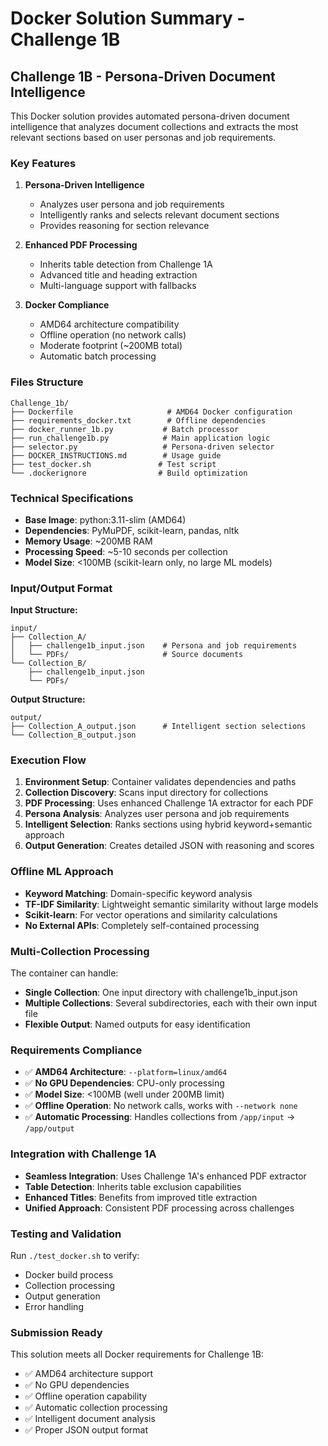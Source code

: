# Docker Solution Summary - Challenge 1B

## Challenge 1B - Persona-Driven Document Intelligence

This Docker solution provides automated persona-driven document intelligence that analyzes document collections and extracts the most relevant sections based on user personas and job requirements.

### Key Features

1. **Persona-Driven Intelligence**
   - Analyzes user persona and job requirements
   - Intelligently ranks and selects relevant document sections
   - Provides reasoning for section relevance

2. **Enhanced PDF Processing**
   - Inherits table detection from Challenge 1A
   - Advanced title and heading extraction
   - Multi-language support with fallbacks

3. **Docker Compliance**
   - AMD64 architecture compatibility
   - Offline operation (no network calls)
   - Moderate footprint (~200MB total)
   - Automatic batch processing

### Files Structure

```
Challenge_1b/
├── Dockerfile                     # AMD64 Docker configuration
├── requirements_docker.txt        # Offline dependencies
├── docker_runner_1b.py           # Batch processor
├── run_challenge1b.py            # Main application logic
├── selector.py                   # Persona-driven selector
├── DOCKER_INSTRUCTIONS.md        # Usage guide
├── test_docker.sh               # Test script
└── .dockerignore                # Build optimization
```

### Technical Specifications

- **Base Image**: python:3.11-slim (AMD64)
- **Dependencies**: PyMuPDF, scikit-learn, pandas, nltk
- **Memory Usage**: ~200MB RAM
- **Processing Speed**: ~5-10 seconds per collection
- **Model Size**: <100MB (scikit-learn only, no large ML models)

### Input/Output Format

**Input Structure:**
```
input/
├── Collection_A/
│   ├── challenge1b_input.json    # Persona and job requirements
│   └── PDFs/                     # Source documents
└── Collection_B/
    ├── challenge1b_input.json
    └── PDFs/
```

**Output Structure:**
```
output/
├── Collection_A_output.json      # Intelligent section selections
└── Collection_B_output.json
```

### Execution Flow

1. **Environment Setup**: Container validates dependencies and paths
2. **Collection Discovery**: Scans input directory for collections
3. **PDF Processing**: Uses enhanced Challenge 1A extractor for each PDF
4. **Persona Analysis**: Analyzes user persona and job requirements
5. **Intelligent Selection**: Ranks sections using hybrid keyword+semantic approach
6. **Output Generation**: Creates detailed JSON with reasoning and scores

### Offline ML Approach

- **Keyword Matching**: Domain-specific keyword analysis
- **TF-IDF Similarity**: Lightweight semantic similarity without large models
- **Scikit-learn**: For vector operations and similarity calculations
- **No External APIs**: Completely self-contained processing

### Multi-Collection Processing

The container can handle:
- **Single Collection**: One input directory with challenge1b_input.json
- **Multiple Collections**: Several subdirectories, each with their own input file
- **Flexible Output**: Named outputs for easy identification

### Requirements Compliance

- ✅ **AMD64 Architecture**: `--platform=linux/amd64`
- ✅ **No GPU Dependencies**: CPU-only processing
- ✅ **Model Size**: <100MB (well under 200MB limit)
- ✅ **Offline Operation**: No network calls, works with `--network none`
- ✅ **Automatic Processing**: Handles collections from `/app/input` → `/app/output`

### Integration with Challenge 1A

- **Seamless Integration**: Uses Challenge 1A's enhanced PDF extractor
- **Table Detection**: Inherits table exclusion capabilities
- **Enhanced Titles**: Benefits from improved title extraction
- **Unified Approach**: Consistent PDF processing across challenges

### Testing and Validation

Run `./test_docker.sh` to verify:
- Docker build process
- Collection processing
- Output generation
- Error handling

### Submission Ready

This solution meets all Docker requirements for Challenge 1B:
- ✅ AMD64 architecture support
- ✅ No GPU dependencies
- ✅ Offline operation capability
- ✅ Automatic collection processing
- ✅ Intelligent document analysis
- ✅ Proper JSON output format
